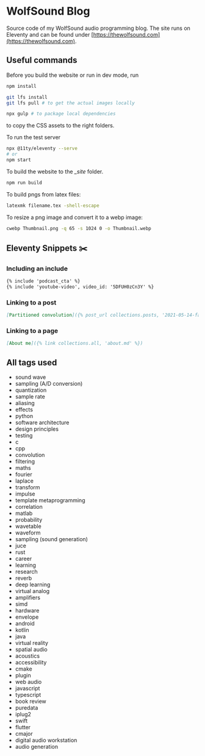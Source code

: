 # WolfSound Blog

Source code of my WolfSound audio programming blog. The site runs on Eleventy and can be found under [https://thewolfsound.com](https://thewolfsound.com).

## Useful commands

Before you build the website or run in dev mode, run

```bash
npm install

git lfs install
git lfs pull # to get the actual images locally

npx gulp # to package local dependencies
```

to copy the CSS assets to the right folders.

To run the test server

```bash
npx @11ty/eleventy --serve
# or
npm start
```

To build the website to the *_site* folder.

```bash
npm run build
```

To build pngs from latex files:

```bash
latexmk filename.tex -shell-escape
```

To resize a png image and convert it to a webp image:

```bash
cwebp Thumbnail.png -q 65 -s 1024 0 -o Thumbnail.webp
```

## Eleventy Snippets ✂️

### Including an include

```md
{% include 'podcast_cta' %}
{% include 'youtube-video', video_id: '5DFUH0zCn3Y' %}
```

### Linking to a post

```md
[Partitioned convolution]({% post_url collections.posts, '2021-05-14-fast-convolution' %})
```

### Linking to a page

```md
[About me]({% link collections.all, 'about.md' %})
```

## All tags used

- sound wave
- sampling (A/D conversion)
- quantization
- sample rate
- aliasing
- effects
- python
- software architecture
- design principles
- testing
- c
- cpp
- convolution
- filtering
- maths
- fourier
- laplace
- transform
- impulse
- template metaprogramming
- correlation
- matlab
- probability
- wavetable
- waveform
- sampling (sound generation)
- juce
- rust
- career
- learning
- research
- reverb
- deep learning
- virtual analog
- amplifiers
- simd
- hardware
- envelope
- android
- kotlin
- java
- virtual reality
- spatial audio
- acoustics
- accessibility
- cmake
- plugin
- web audio
- javascript
- typescript
- book review
- puredata
- iplug2
- swift
- flutter
- cmajor
- digital audio workstation
- audio generation
